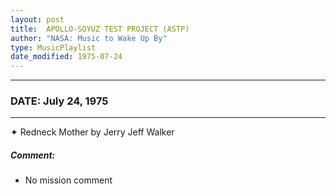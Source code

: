 ```yaml
---
layout: post
title:  APOLLO-SOYUZ TEST PROJECT (ASTP)
author: "NASA: Music to Wake Up By"
type: MusicPlaylist
date_modified: 1975-07-24
---
```


----
### DATE: July 24, 1975
----
✦ Redneck Mother by Jerry Jeff Walker

##### Comment:
* No mission comment
